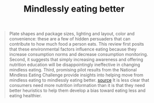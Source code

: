 ﻿---
backlinks:
- title: Herding Cats
  url: /sense/Bricolage/herding-cats.html
title: Mindlessly eating better
---
> Plate shapes and package sizes, lighting and layout, color and convenience: these are a few of hidden persuaders that can contribute to how much food a person eats. This review first posits that these environmental factors influence eating because they increase consumption norms and decrease consumption monitoring. Second, it suggests that simply increasing awareness and offering nutrition education will be disappointingly ineffective in changing mindless eating. Third, promising pilot results from the National Mindless Eating Challenge provide insights into helping move from mindless eating to mindlessly eating better. [source](http://www.sciencedirect.com/science/article/pii/S003193841000199X)
> It is less clear that consumers need more nutrition information than it is that they need better heuristics to help them develop a bias toward eating less and eating healthier.